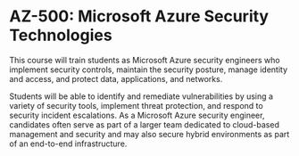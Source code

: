 # AZ-500: Microsoft Azure Security Technologies

This course will train students as Microsoft Azure security engineers who implement security controls, maintain the security posture, manage identity and access, and protect data, applications, and networks.

Students will be able to identify and remediate vulnerabilities by using a variety of security tools, implement threat protection, and respond to security incident escalations. As a Microsoft Azure security engineer, candidates often serve as part of a larger team dedicated to cloud-based management and security and may also secure hybrid environments as part of an end-to-end infrastructure.
